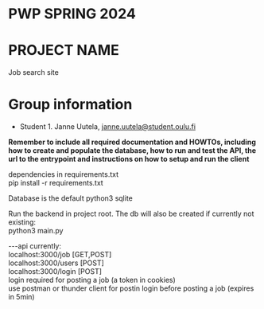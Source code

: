 # PWP SPRING 2024
# PROJECT NAME
Job search site
# Group information
* Student 1. Janne Uutela, janne.uutela@student.oulu.fi

__Remember to include all required documentation and HOWTOs, including how to create and populate the database, how to run and test the API, the url to the entrypoint and instructions on how to setup and run the client__

dependencies in requirements.txt  
pip install -r requirements.txt  

Database is the default python3 sqlite


Run the backend in project root. The db will also be created if currently not existing:  
python3 main.py  


---api currently:  
localhost:3000/job   [GET,POST]  
localhost:3000/users    [POST]  
localhost:3000/login    [POST]  
    login required for posting a job (a token in cookies)  
    use postman or thunder client for postin login before posting a job (expires in 5min)  




